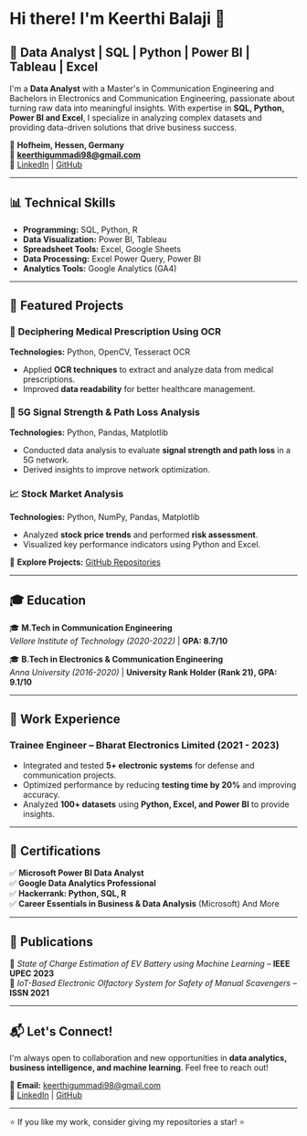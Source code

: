 # Hi there! I'm Keerthi Balaji 👋

## 🚀 Data Analyst | SQL | Python | Power BI | Tableau | Excel  

I'm a **Data Analyst** with a Master's in Communication Engineering and Bachelors in Electronics and Communication Engineering, passionate about turning raw data into meaningful insights. With expertise in **SQL, Python, Power BI and Excel**, I specialize in analyzing complex datasets and providing data-driven solutions that drive business success.

📍 **Hofheim, Hessen, Germany**  
📧 **keerthigummadi98@gmail.com**  
🔗 [LinkedIn](https://www.linkedin.com/in/keerthi-balaji98)
 | [GitHub](https://github.com/keerthi8898)  

---

## 📊 Technical Skills  

- **Programming:** SQL, Python, R  
- **Data Visualization:** Power BI, Tableau  
- **Spreadsheet Tools:** Excel, Google Sheets  
- **Data Processing:** Excel Power Query, Power BI  
- **Analytics Tools:** Google Analytics (GA4)  

---

## 📂 Featured Projects  

### 🏥 **Deciphering Medical Prescription Using OCR**  
**Technologies:** Python, OpenCV, Tesseract OCR  
- Applied **OCR techniques** to extract and analyze data from medical prescriptions.  
- Improved **data readability** for better healthcare management.  

### 📶 **5G Signal Strength & Path Loss Analysis**  
**Technologies:** Python, Pandas, Matplotlib  
- Conducted data analysis to evaluate **signal strength and path loss** in a 5G network.  
- Derived insights to improve network optimization.  

### 📈 **Stock Market Analysis**  
**Technologies:** Python, NumPy, Pandas, Matplotlib  
- Analyzed **stock price trends** and performed **risk assessment**.  
- Visualized key performance indicators using Python and Excel.  

🔗 **Explore Projects:** [GitHub Repositories](https://github.com/keerthi8898)  

---

## 🎓 Education  

🎓 **M.Tech in Communication Engineering**  
*Vellore Institute of Technology (2020-2022)* | **GPA: 8.7/10**  

🎓 **B.Tech in Electronics & Communication Engineering**  
*Anna University (2016-2020)* | **University Rank Holder (Rank 21), GPA: 9.1/10**  

---

## 💼 Work Experience  

### **Trainee Engineer – Bharat Electronics Limited (2021 - 2023)**  
- Integrated and tested **5+ electronic systems** for defense and communication projects.  
- Optimized performance by reducing **testing time by 20%** and improving accuracy.  
- Analyzed **100+ datasets** using **Python, Excel, and Power BI** to provide insights.  

---

## 📜 Certifications  
✅ **Microsoft Power BI Data Analyst**  
✅ **Google Data Analytics Professional**  
✅ **Hackerrank: Python, SQL, R**  
✅ **Career Essentials in Business & Data Analysis** (Microsoft)  And More

---

## 📄 Publications  
📖 *State of Charge Estimation of EV Battery using Machine Learning* – **IEEE UPEC 2023**  
📖 *IoT-Based Electronic Olfactory System for Safety of Manual Scavengers* – **ISSN 2021**  

---

## 📬 Let's Connect!  
I'm always open to collaboration and new opportunities in **data analytics, business intelligence, and machine learning**. Feel free to reach out!  

📧 **Email:** keerthigummadi98@gmail.com  
🔗 [LinkedIn](https://www.LinkedIn.com/keerthi-balaji98) | [GitHub](https://github.com/keerthi8898)  

---

⭐ If you like my work, consider giving my repositories a star! ⭐


